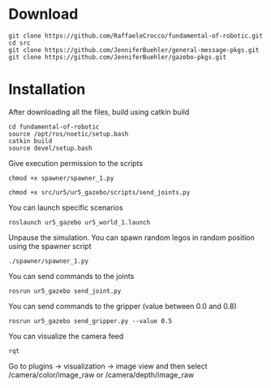 # Download

  ```
  git clone https://github.com/RaffaeleCrocco/fundamental-of-robotic.git
  cd src
  git clone https://github.com/JenniferBuehler/general-message-pkgs.git
  git clone https://github.com/JenniferBuehler/gazebo-pkgs.git
  ```

# Installation

After downloading all the files, build using catkin build

  ```
  cd fundamental-of-robotic
  source /opt/ros/noetic/setup.bash
  catkin build
  source devel/setup.bash
  ```
Give execution permission to the scripts

  ```
  chmod +x spawner/spawner_1.py
  
  chmod +x src/ur5/ur5_gazebo/scripts/send_joints.py
  ```

You can launch specific scenarios

  ```
  roslaunch ur5_gazebo ur5_world_1.launch
  ```
Unpause the simulation. You can spawn random legos in random position using the spawner script

  ```
  ./spawner/spawner_1.py
  ```

You can send commands to the joints

  ```
  rosrun ur5_gazebo send_joint.py
  ```
  
You can send commands to the gripper (value between 0.0 and 0.8)

  ```
  rosrun ur5_gazebo send_gripper.py --value 0.5
  ```
You can visualize the camera feed

 ```
 rqt
 ```
Go to plugins -> visualization -> image view and then select /camera/color/image_raw or /camera/depth/image_raw
